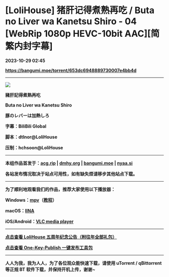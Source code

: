 # [LoliHouse] 猪肝记得煮熟再吃 / Buta no Liver wa Kanetsu Shiro - 04 [WebRip 1080p HEVC-10bit AAC][简繁内封字幕]

**2023-10-29 02:45**

**https://bangumi.moe/torrent/653dc6948889730007e4bb4d**

* * *

![](https://s2.loli.net/2023/10/21/L5k2aOPp6UHEjYu.jpg)

**豬肝記得煮熟再吃**

**Buta no Liver wa Kanetsu Shiro**

**豚のレバーは加熱しろ**

**字幕：BiliBili Global**

**脚本：dtlnor@LoliHouse**

**压制：hchsoon@LoliHouse**

* * *

**本组作品首发于：[acg.rip](https://acg.rip/?term=LoliHouse) | [dmhy.org](https://share.dmhy.org/topics/list?keyword=lolihouse) | [bangumi.moe](https://bangumi.moe/search/581be821ee98e9ca20730eae) | [nyaa.si](https://nyaa.si/?f=0&c=0_0&q=lolihouse)**

**各站发布情况取决于站点可用性，如有缺失烦请移步其他站点下载。**

* * *

**为了顺利地观看我们的作品，推荐大家使用以下播放器：**

**Windows：[mpv](https://mpv.io/)（[教程](https://vcb-s.com/archives/7594)）**

**macOS：[IINA](https://iina.io/)**

**iOS/Android：[VLC media player](https://www.videolan.org/vlc/)**

* * *

**[点击查看 LoliHouse 五周年纪念公告（附往年全部礼包）](https://share.dmhy.org/topics/view/599634_LoliHouse_LoliHouse_5th_Anniversary_Announcement.html)**

**[点击查看 One-Key-Publish 一键发布工具包](https://github.com/AmusementClub/OKP)**

* * *

**人人为我，我为人人，为了各位观众能快速下载，请使用 uTorrent / qBittorrent等正规 BT 软件下载，并保持开机上传，谢谢~**